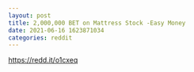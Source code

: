 ```yaml
--- 
layout: post 
title: 2,000,000 BET on Mattress Stock -Easy Money 
date: 2021-06-16 1623871034 
categories: reddit 
--- 
```

https://redd.it/o1cxeq